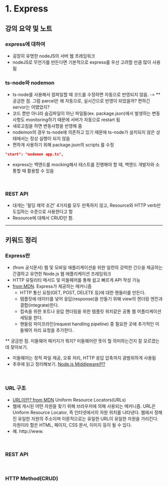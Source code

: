 # 1. Express

## 강의 요약 및 노트

### express에 대하여

- 굉장히 유명한 nodeJS의 서버 웹 프레임워크
- nodeJS로 무언가를 만든다면 기본적으로 express를 우선 고려할 만큼 많이 사용됨

### ts-node와 nodemon

- ts-node를 사용해서 컴파일할 때 코드를 수정하면 자동으로 반영되지 않음. -> **궁금한 점. 그럼 parcel은 왜 자동으로, 실시간으로 반영이 되었을까? 편하긴 servor는 어땠었지?
- 코드 뿐만 아니라 숨김파일이 아닌 파일들(ex. package.json)에서 발생하는 변동사항도 monitoring하기 때문에 서버가 자동으로 restart 됨
- 새로고침을 하면 변동사항을 반영해 줌
- nodemon의 경우 ts-node에 의존하고 있기 때문에 ts-node가 설치되지 않은 상태에서는 정상 실행이 되지 않음
- 편하게 사용하기 위해 package.json의 scripts 를 수정

```json
"start": "nodemon app.ts",
```

- express는 백엔드를 mocking해서 테스트를 진행해야 할 때, 백엔드 개발자와 소통할 때 활용할 수 있음

</br>

### REST API

- 대개는 '필딩 제약 조건' 4가지를 모두 만족하지 않고, Resource와 HTTP verb만 도입하는 수준으로 사용한다고 함
- Resource에 대해서 CRUD만 함.

---

## 키워드 정리

### Express란

- (from 공식문서) 웹 및 모바일 애플리케이션을 위한 일련의 강력한 긴으을 제공하는 간결하고 유연한 Node.js 웹 애플리케이션 프레임워크
- HTTP 유틸리티 메서드 및 미들웨어를 통해 쉽고 빠르게 API 작성 가능
- [from MDN](https://developer.mozilla.org/ko/docs/Learn/Server-side/Express_Nodejs/Introduction). Express가 제공하는 매커니즘
    - HTTP 통신 요청(GET, POST, DELETE 등)에 대한 핸들러를 만든다.
    - 템플릿에 데이터를 넣어 응답(response)을 만들기 위해 view의 렌더링 엔진과 결합(integrate)한다.
    - 접속을 위한 포트나 응답 렌더링을 위한 템플릿 위치같은 공통 웹 어플리케이션 세팅을 한다.
    - 핸들링 파이프라인(request handling pipeline) 중 필요한 곳에 추가적인 미들웨어 처리 요청을 추가한다.

** 궁금한 점. 미들웨어 패키지가 뭐지? 미들웨어란 뜻이 뭘 의미하는건지 잘 모르겠는데 찾아보기.

- 미들웨어는 정적 파일 제공, 오류 처리, HTTP 응답 압축까지 광범위하게 사용됨
- 추후에 읽고 정리해보기. [Node.js Middleware란?](https://lakelouise.tistory.com/211)

</br>

### URL 구조

- [URL이란? from MDN](https://developer.mozilla.org/ko/docs/Learn/Common_questions/Web_mechanics/What_is_a_URL) Uniform Resource Locators(URLs)
- 웹에 게시된 어떤 자원을 찾기 위해 브라우저에 의해 사용되는 메커니즘. URL은 Uniform Resource Locator, 즉 인터넷에서의 자원 위치를 나타낸다. 웹에서 정해진 유일한 자원의 주소이며 이론적으로는 유일한 URL이 유일한 자원을 가리킨다. 자원이라 함은 HTML, 페이지, CSS 문서, 이미지 등이 될 수 있다.
- 예. http://www.

</br>

### REST API

</br>

### HTTP Method(CRUD)
